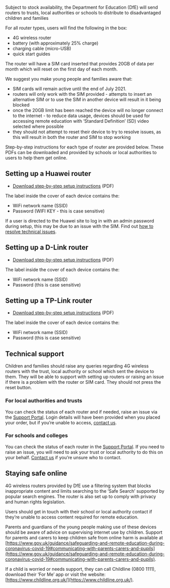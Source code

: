 Subject to stock availability, the Department for Education (DfE) will send routers to trusts, local authorities or schools to distribute to disadvantaged children and families

For all router types, users will find the following in the box:

- 4G wireless router
- battery (with approximately 25% charge)
- charging cable (micro-USB)
- quick start guides

The router will have a SIM card inserted that provides 20GB of data per month which will reset on the first day of each month.

We suggest you make young people and families aware that:

- SIM cards will remain active until the end of July 2021.
- routers will only work with the SIM provided - attempts to insert an alternative SIM or to use the SIM in another device will result in it being blocked 
- once the 20GB limit has been reached the device will no longer connect to the internet - to reduce data usage, devices should be used for accessing remote education with ‘Standard Definition’ (SD) video selected where possible
- they should not attempt to reset their device to try to resolve issues, as this will result in both the router and SIM to stop working

Step-by-step instructions for each type of router are provided below. These PDFs can be downloaded and provided by schools or local authorities to users to help them get online.

## Setting up a Huawei router

- [Download step-by-step setup instructions](/devices/huawei-4g-wireless-router-user-guide.pdf) (PDF)

The label inside the cover of each device contains the:

- WiFi network name (SSID)
- Password (WIFI KEY - this is case sensitive)

If a user is directed to the Huawei site to log in with an admin password during setup, this may be due to an issue with the SIM. Find out [how to resolve technical issues](#technical-support).

## Setting up a D-Link router

- [Download step-by-step setup instructions](/devices/d-link-4g-wireless-router-user-guide.pdf) (PDF)

The label inside the cover of each device contains the:

- WiFi network name (SSID)
- Password (this is case sensitive)

## Setting up a TP-Link router

- [Download step-by-step setup instructions](/devices/tp-link-4g-wireless-router-user-guide.pdf) (PDF)

The label inside the cover of each device contains the:

- WiFi network name (SSID)
- Password (this is case sensitive)

## Technical support

Children and families should raise any queries regarding 4G wireless routers with the trust, local authority or school which sent the device to them. They will be able to support with setting up routers or raising an issue if there is a problem with the router or SIM card.  They should not press the reset button.

### For local authorities and trusts

You can check the status of each router and if needed, raise an issue via the [Support Portal](https://computacenterprod.service-now.com/dfe). Login details will have been provided when you placed your order, but if you’re unable to access, [contact us](/get-support).

### For schools and colleges

You can check the status of each router in the [Support Portal](https://computacenterprod.service-now.com/). If you need to raise an issue, you will need to ask your trust or local authority to do this on your behalf. [Contact us](/get-support) if you’re unsure who to contact.

## Staying safe online

4G wireless routers provided by DfE use a filtering system that blocks inappropriate content and limits searching to the ‘Safe Search’ supported by popular search engines. The router is also set up to comply with privacy and human rights legislation.

Users should get in touch with their school or local authority contact if they’re unable to access content required for remote education.

Parents and guardians of the young people making use of these devices should be aware of advice on supervising internet use by children. Support for parents and carers to keep children safe from online harm is available at [https://www.gov.uk/guidance/safeguarding-and-remote-education-during-coronavirus-covid-19#communicating-with-parents-carers-and-pupils](https://www.gov.uk/guidance/safeguarding-and-remote-education-during-coronavirus-covid-19#communicating-with-parents-carers-and-pupils).

If a child is worried or needs support, they can call Childline (0800 1111), download their ‘For Me’ app or visit the website: [https://www.childline.org.uk/](https://www.childline.org.uk/).
